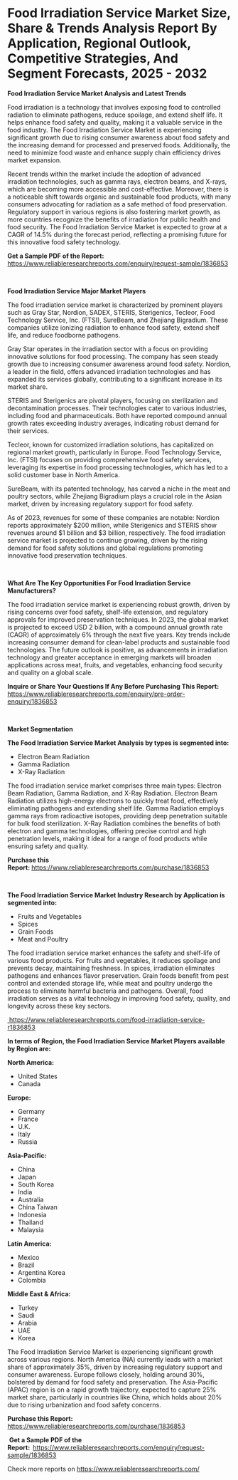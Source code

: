 <p><h1>Food Irradiation Service Market Size, Share & Trends Analysis Report By Application, Regional Outlook, Competitive Strategies, And Segment Forecasts, 2025 - 2032</h1></p><p><strong>Food Irradiation Service Market Analysis and Latest Trends</strong></p>
<p><p>Food irradiation is a technology that involves exposing food to controlled radiation to eliminate pathogens, reduce spoilage, and extend shelf life. It helps enhance food safety and quality, making it a valuable service in the food industry. The Food Irradiation Service Market is experiencing significant growth due to rising consumer awareness about food safety and the increasing demand for processed and preserved foods. Additionally, the need to minimize food waste and enhance supply chain efficiency drives market expansion.</p><p>Recent trends within the market include the adoption of advanced irradiation technologies, such as gamma rays, electron beams, and X-rays, which are becoming more accessible and cost-effective. Moreover, there is a noticeable shift towards organic and sustainable food products, with many consumers advocating for radiation as a safe method of food preservation. Regulatory support in various regions is also fostering market growth, as more countries recognize the benefits of irradiation for public health and food security. The Food Irradiation Service Market is expected to grow at a CAGR of 14.5% during the forecast period, reflecting a promising future for this innovative food safety technology.</p></p>
<p><strong>Get a Sample PDF of the Report:&nbsp;</strong> <a href="https://www.reliableresearchreports.com/enquiry/request-sample/1836853?utm_campaign=3027&utm_medium=2&utm_source=Github&utm_content=ia&utm_term=26032025&utm_id=food-irradiation-service">https://www.reliableresearchreports.com/enquiry/request-sample/1836853</a></p>
<p>&nbsp;</p>
<p><strong>Food Irradiation Service Major Market Players</strong></p>
<p><p>The food irradiation service market is characterized by prominent players such as Gray Star, Nordion, SADEX, STERIS, Sterigenics, Tecleor, Food Technology Service, Inc. (FTSI), SureBeam, and Zhejiang Bigradium. These companies utilize ionizing radiation to enhance food safety, extend shelf life, and reduce foodborne pathogens.</p><p>Gray Star operates in the irradiation sector with a focus on providing innovative solutions for food processing. The company has seen steady growth due to increasing consumer awareness around food safety. Nordion, a leader in the field, offers advanced irradiation technologies and has expanded its services globally, contributing to a significant increase in its market share.</p><p>STERIS and Sterigenics are pivotal players, focusing on sterilization and decontamination processes. Their technologies cater to various industries, including food and pharmaceuticals. Both have reported compound annual growth rates exceeding industry averages, indicating robust demand for their services. </p><p>Tecleor, known for customized irradiation solutions, has capitalized on regional market growth, particularly in Europe. Food Technology Service, Inc. (FTSI) focuses on providing comprehensive food safety services, leveraging its expertise in food processing technologies, which has led to a solid customer base in North America.</p><p>SureBeam, with its patented technology, has carved a niche in the meat and poultry sectors, while Zhejiang Bigradium plays a crucial role in the Asian market, driven by increasing regulatory support for food safety.</p><p>As of 2023, revenues for some of these companies are notable: Nordion reports approximately $200 million, while Sterigenics and STERIS show revenues around $1 billion and $3 billion, respectively. The food irradiation service market is projected to continue growing, driven by the rising demand for food safety solutions and global regulations promoting innovative food preservation techniques.</p></p>
<p>&nbsp;</p>
<p><strong>What Are The Key Opportunities For Food Irradiation Service Manufacturers?</strong></p>
<p><p>The food irradiation service market is experiencing robust growth, driven by rising concerns over food safety, shelf-life extension, and regulatory approvals for improved preservation techniques. In 2023, the global market is projected to exceed USD 2 billion, with a compound annual growth rate (CAGR) of approximately 6% through the next five years. Key trends include increasing consumer demand for clean-label products and sustainable food technologies. The future outlook is positive, as advancements in irradiation technology and greater acceptance in emerging markets will broaden applications across meat, fruits, and vegetables, enhancing food security and quality on a global scale.</p></p>
<p><strong>Inquire or Share Your Questions If Any Before Purchasing This Report:</strong> <a href="https://www.reliableresearchreports.com/enquiry/pre-order-enquiry/1836853?utm_campaign=3027&utm_medium=2&utm_source=Github&utm_content=ia&utm_term=26032025&utm_id=food-irradiation-service">https://www.reliableresearchreports.com/enquiry/pre-order-enquiry/1836853</a></p>
<p>&nbsp;</p>
<p><strong>Market Segmentation</strong></p>
<p><strong>The Food Irradiation Service Market Analysis by types is segmented into:</strong></p>
<p><ul><li>Electron Beam Radiation</li><li>Gamma Radiation</li><li>X-Ray Radiation</li></ul></p>
<p><p>The food irradiation service market comprises three main types: Electron Beam Radiation, Gamma Radiation, and X-Ray Radiation. Electron Beam Radiation utilizes high-energy electrons to quickly treat food, effectively eliminating pathogens and extending shelf life. Gamma Radiation employs gamma rays from radioactive isotopes, providing deep penetration suitable for bulk food sterilization. X-Ray Radiation combines the benefits of both electron and gamma technologies, offering precise control and high penetration levels, making it ideal for a range of food products while ensuring safety and quality.</p></p>
<p><strong>Purchase this Report:&nbsp;</strong><a href="https://www.reliableresearchreports.com/purchase/1836853?utm_campaign=3027&utm_medium=2&utm_source=Github&utm_content=ia&utm_term=26032025&utm_id=food-irradiation-service">https://www.reliableresearchreports.com/purchase/1836853</a></p>
<p>&nbsp;</p>
<p><strong>The Food Irradiation Service Market Industry Research by Application is segmented into:</strong></p>
<p><ul><li>Fruits and Vegetables</li><li>Spices</li><li>Grain Foods</li><li>Meat and Poultry</li></ul></p>
<p><p>The food irradiation service market enhances the safety and shelf-life of various food products. For fruits and vegetables, it reduces spoilage and prevents decay, maintaining freshness. In spices, irradiation eliminates pathogens and enhances flavor preservation. Grain foods benefit from pest control and extended storage life, while meat and poultry undergo the process to eliminate harmful bacteria and pathogens. Overall, food irradiation serves as a vital technology in improving food safety, quality, and longevity across these key sectors.</p></p>
<p><a href="https://www.reliableresearchreports.com/food-irradiation-service-r1836853?utm_campaign=3027&utm_medium=2&utm_source=Github&utm_content=ia&utm_term=26032025&utm_id=food-irradiation-service">&nbsp;https://www.reliableresearchreports.com/food-irradiation-service-r1836853</a></p>
<p><strong>In terms of Region, the Food Irradiation Service Market Players available by Region are:</strong></p>
<p>
    <p> <strong> North America: </strong>
        <ul>
            <li>United States</li>
            <li>Canada</li>
        </ul>
        </p> 
    <p> <strong> Europe: </strong>
        <ul>
            <li>Germany</li>
            <li>France</li>
            <li>U.K.</li>
            <li>Italy</li>
            <li>Russia</li>
        </ul>
        </p> 
    <p> <strong> Asia-Pacific: </strong>
        <ul>
            <li>China</li>
            <li>Japan</li>
            <li>South Korea</li>
            <li>India</li>
            <li>Australia</li>
            <li>China Taiwan</li>
            <li>Indonesia</li>
            <li>Thailand</li>
            <li>Malaysia</li>
        </ul>
        </p> 
    <p> <strong> Latin America: </strong>
        <ul>
            <li>Mexico</li>
            <li>Brazil</li>
            <li>Argentina Korea</li>
            <li>Colombia</li>
        </ul>
        </p> 
    <p> <strong> Middle East & Africa: </strong>
        <ul>
            <li>Turkey</li>
            <li>Saudi</li>
            <li>Arabia</li>
            <li>UAE</li>
            <li>Korea</li>
        </ul>
    </p>
    </p>
<p><p>The Food Irradiation Service Market is experiencing significant growth across various regions. North America (NA) currently leads with a market share of approximately 35%, driven by increasing regulatory support and consumer awareness. Europe follows closely, holding around 30%, bolstered by demand for food safety and preservation. The Asia-Pacific (APAC) region is on a rapid growth trajectory, expected to capture 25% market share, particularly in countries like China, which holds about 20% due to rising urbanization and food safety concerns.</p></p>
<p><strong>Purchase this Report: </strong><a href="https://www.reliableresearchreports.com/purchase/1836853?utm_campaign=3027&utm_medium=2&utm_source=Github&utm_content=ia&utm_term=26032025&utm_id=food-irradiation-service">https://www.reliableresearchreports.com/purchase/1836853</a></p>
<p>&nbsp;<strong>Get a Sample PDF of the Report:&nbsp;&nbsp;</strong><a href="https://www.reliableresearchreports.com/enquiry/request-sample/1836853?utm_campaign=3027&utm_medium=2&utm_source=Github&utm_content=ia&utm_term=26032025&utm_id=food-irradiation-service">https://www.reliableresearchreports.com/enquiry/request-sample/1836853</a></p>
<p><strong></strong></p>
<p>Check more reports on <a href="https://www.reliableresearchreports.com/?utm_campaign=3027&utm_medium=2&utm_source=Github&utm_content=ia&utm_term=26032025&utm_id=food-irradiation-service">https://www.reliableresearchreports.com/</a></p>